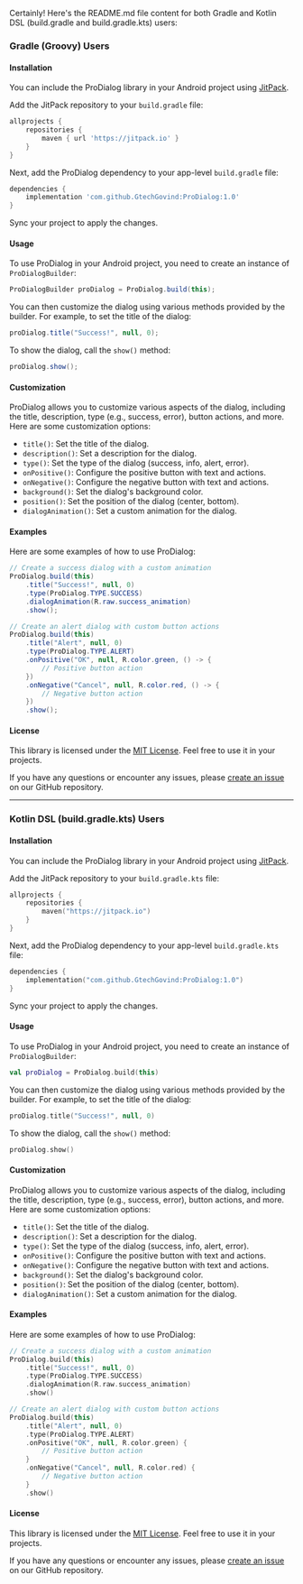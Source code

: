 Certainly! Here's the README.md file content for both Gradle and Kotlin DSL (build.gradle and build.gradle.kts) users:

### Gradle (Groovy) Users

#### Installation

You can include the ProDialog library in your Android project using [JitPack](https://jitpack.io/).

Add the JitPack repository to your `build.gradle` file:

```gradle
allprojects {
    repositories {
        maven { url 'https://jitpack.io' }
    }
}
```

Next, add the ProDialog dependency to your app-level `build.gradle` file:

```gradle
dependencies {
    implementation 'com.github.GtechGovind:ProDialog:1.0'
}
```

Sync your project to apply the changes.

#### Usage

To use ProDialog in your Android project, you need to create an instance of `ProDialogBuilder`:

```java
ProDialogBuilder proDialog = ProDialog.build(this);
```

You can then customize the dialog using various methods provided by the builder. For example, to set the title of the dialog:

```java
proDialog.title("Success!", null, 0);
```

To show the dialog, call the `show()` method:

```java
proDialog.show();
```

#### Customization

ProDialog allows you to customize various aspects of the dialog, including the title, description, type (e.g., success, error), button actions, and more. Here are some customization options:

- `title()`: Set the title of the dialog.
- `description()`: Set a description for the dialog.
- `type()`: Set the type of the dialog (success, info, alert, error).
- `onPositive()`: Configure the positive button with text and actions.
- `onNegative()`: Configure the negative button with text and actions.
- `background()`: Set the dialog's background color.
- `position()`: Set the position of the dialog (center, bottom).
- `dialogAnimation()`: Set a custom animation for the dialog.

#### Examples

Here are some examples of how to use ProDialog:

```java
// Create a success dialog with a custom animation
ProDialog.build(this)
    .title("Success!", null, 0)
    .type(ProDialog.TYPE.SUCCESS)
    .dialogAnimation(R.raw.success_animation)
    .show();
```

```java
// Create an alert dialog with custom button actions
ProDialog.build(this)
    .title("Alert", null, 0)
    .type(ProDialog.TYPE.ALERT)
    .onPositive("OK", null, R.color.green, () -> {
        // Positive button action
    })
    .onNegative("Cancel", null, R.color.red, () -> {
        // Negative button action
    })
    .show();
```

#### License

This library is licensed under the [MIT License](LICENSE). Feel free to use it in your projects.

If you have any questions or encounter any issues, please [create an issue](https://github.com/GtechGovind/ProDialog/issues) on our GitHub repository.

---

### Kotlin DSL (build.gradle.kts) Users

#### Installation

You can include the ProDialog library in your Android project using [JitPack](https://jitpack.io/).

Add the JitPack repository to your `build.gradle.kts` file:

```kotlin
allprojects {
    repositories {
        maven("https://jitpack.io")
    }
}
```

Next, add the ProDialog dependency to your app-level `build.gradle.kts` file:

```kotlin
dependencies {
    implementation("com.github.GtechGovind:ProDialog:1.0")
}
```

Sync your project to apply the changes.

#### Usage

To use ProDialog in your Android project, you need to create an instance of `ProDialogBuilder`:

```kotlin
val proDialog = ProDialog.build(this)
```

You can then customize the dialog using various methods provided by the builder. For example, to set the title of the dialog:

```kotlin
proDialog.title("Success!", null, 0)
```

To show the dialog, call the `show()` method:

```kotlin
proDialog.show()
```

#### Customization

ProDialog allows you to customize various aspects of the dialog, including the title, description, type (e.g., success, error), button actions, and more. Here are some customization options:

- `title()`: Set the title of the dialog.
- `description()`: Set a description for the dialog.
- `type()`: Set the type of the dialog (success, info, alert, error).
- `onPositive()`: Configure the positive button with text and actions.
- `onNegative()`: Configure the negative button with text and actions.
- `background()`: Set the dialog's background color.
- `position()`: Set the position of the dialog (center, bottom).
- `dialogAnimation()`: Set a custom animation for the dialog.

#### Examples

Here are some examples of how to use ProDialog:

```kotlin
// Create a success dialog with a custom animation
ProDialog.build(this)
    .title("Success!", null, 0)
    .type(ProDialog.TYPE.SUCCESS)
    .dialogAnimation(R.raw.success_animation)
    .show()
```

```kotlin
// Create an alert dialog with custom button actions
ProDialog.build(this)
    .title("Alert", null, 0)
    .type(ProDialog.TYPE.ALERT)
    .onPositive("OK", null, R.color.green) {
        // Positive button action
    }
    .onNegative("Cancel", null, R.color.red) {
        // Negative button action
    }
    .show()
```

#### License

This library is licensed under the [MIT License](LICENSE). Feel free to use it in your projects.

If you have any questions or encounter any issues, please [create an issue](https://github.com/GtechGovind/ProDialog/issues) on our GitHub repository.
